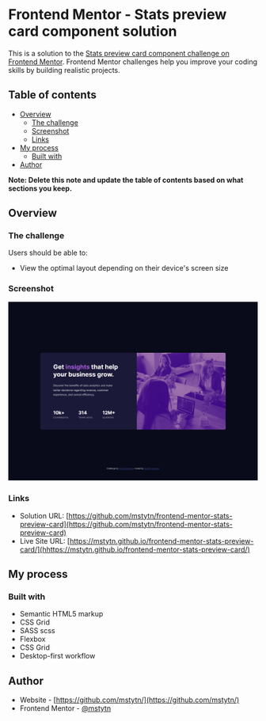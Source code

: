 # Frontend Mentor - Stats preview card component solution

This is a solution to the [Stats preview card component challenge on Frontend Mentor](https://www.frontendmentor.io/challenges/stats-preview-card-component-8JqbgoU62). Frontend Mentor challenges help you improve your coding skills by building realistic projects. 

## Table of contents

- [Overview](#overview)
  - [The challenge](#the-challenge)
  - [Screenshot](#screenshot)
  - [Links](#links)
- [My process](#my-process)
  - [Built with](#built-with)
- [Author](#author)

**Note: Delete this note and update the table of contents based on what sections you keep.**

## Overview

### The challenge

Users should be able to:

- View the optimal layout depending on their device's screen size

### Screenshot

![](./screenshot.jpg)

### Links

- Solution URL: [https://github.com/mstytn/frontend-mentor-stats-preview-card](https://github.com/mstytn/frontend-mentor-stats-preview-card)
- Live Site URL: [https://mstytn.github.io/frontend-mentor-stats-preview-card/](hhttps://mstytn.github.io/frontend-mentor-stats-preview-card/)

## My process

### Built with

- Semantic HTML5 markup
- CSS Grid
- SASS scss
- Flexbox
- CSS Grid
- Desktop-first workflow

## Author

- Website - [https://github.com/mstytn/](https://github.com/mstytn/)
- Frontend Mentor - [@mstytn](https://www.frontendmentor.io/profile/mstytn)
